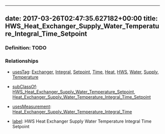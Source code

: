 
---
date: 2017-03-26T02:47:35.627182+00:00
title: HWS_Heat_Exchanger_Supply_Water_Temperature_Integral_Time_Setpoint
---
### Definition: TODO

### Relationships

* [usesTag](https://brickschema.org/schema/1.0/BrickFrame#usesTag): [Exchanger](https://brickschema.org/schema/1.0/BrickTag#Exchanger), [Integral](https://brickschema.org/schema/1.0/BrickTag#Integral), [Setpoint](https://brickschema.org/schema/1.0/BrickTag#Setpoint), [Time](https://brickschema.org/schema/1.0/BrickTag#Time), [Heat](https://brickschema.org/schema/1.0/BrickTag#Heat), [HWS](https://brickschema.org/schema/1.0/BrickTag#HWS), [Water](https://brickschema.org/schema/1.0/BrickTag#Water), [Supply](https://brickschema.org/schema/1.0/BrickTag#Supply), [Temperature](https://brickschema.org/schema/1.0/BrickTag#Temperature)

* [subClassOf](http://www.w3.org/2000/01/rdf-schema#subClassOf): [HWS_Heat_Exchanger_Supply_Water_Temperature_Setpoint](https://brickschema.org/schema/1.0/Brick#HWS_Heat_Exchanger_Supply_Water_Temperature_Setpoint), [Heat_Exchanger_Supply_Water_Temperature_Integral_Time_Setpoint](https://brickschema.org/schema/1.0/Brick#Heat_Exchanger_Supply_Water_Temperature_Integral_Time_Setpoint)

* [usesMeasurement](https://brickschema.org/schema/1.0/BrickFrame#usesMeasurement): [Heat_Exchanger_Supply_Water_Temperature_Integral_Time](https://brickschema.org/schema/1.0/Brick#Heat_Exchanger_Supply_Water_Temperature_Integral_Time)

* [label](http://www.w3.org/2000/01/rdf-schema#label): HWS Heat Exchanger Supply Water Temperature Integral Time Setpoint
